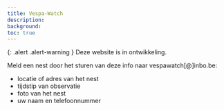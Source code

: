 ```yaml
---
title: Vespa-Watch
description:
background:
toc: true
---
```

{: .alert .alert-warning }
Deze website is in ontwikkeling. 

Meld een nest door het sturen van deze info naar vespawatch[@]inbo.be:
- locatie of adres van het nest
- tijdstip van observatie
- foto van het nest
- uw naam en telefoonnummer